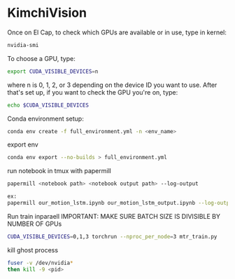 # KimchiVision

Once on El Cap, to check which GPUs are available or in use, type in kernel:

```bash
nvidia-smi
```

To choose a GPU, type:

```bash
export CUDA_VISIBLE_DEVICES=n
```

where n is 0, 1, 2, or 3 depending on the device ID you want to use. After that's set up, if you want to check the GPU you're on, type:

```bash
echo $CUDA_VISIBLE_DEVICES
```

Conda environment setup:
```bash
conda env create -f full_environment.yml -n <env_name>
```
export env 
```bash
conda env export --no-builds > full_environment.yml
```

run notebook in tmux with papermill
```bash
papermill <notebook path> <notebook output path> --log-output

ex: 
papermill our_motion_lstm.ipynb our_motion_lstm_output.ipynb --log-output
```
Run train inparaell
IMPORTANT: MAKE SURE BATCH SIZE IS DIVISIBLE BY NUMBER OF GPUs
```bash
CUDA_VISIBLE_DEVICES=0,1,3 torchrun --nproc_per_node=3 mtr_train.py
```

kill ghost process
```bash
fuser -v /dev/nvidia*
then kill -9 <pid>
```